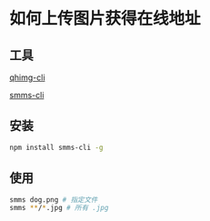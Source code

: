 # 如何上传图片获得在线地址

## 工具

[qhimg-cli](https://www.npmjs.com/package/qhimg-cli)

[smms-cli](https://www.npmjs.com/package/smms-cli)

## 安装

```sh
npm install smms-cli -g
```

## 使用

```sh
smms dog.png # 指定文件
smms **/*.jpg # 所有 .jpg
```
